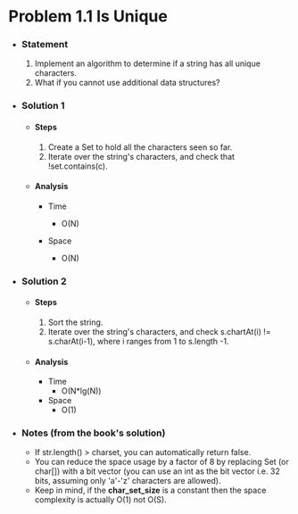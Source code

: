 # Problem 1.1 Is Unique

- ### Statement

  1. Implement an algorithm to determine if a string has all unique characters.
  1. What if you cannot use additional data structures?

- ### Solution 1

  - #### Steps

    1. Create a Set<Character> to hold all the characters seen so far.
    2. Iterate over the string's characters, and check that !set.contains\(c).

  - #### Analysis

    - Time

      - O(N)

    - Space
      - O(N)

- ### Solution 2

  - #### Steps

    1.  Sort the string.
    2.  Iterate over the string's characters,
        and check s.chartAt(i) != s.charAt(i-1), where i ranges from 1 to s.length -1.

  - #### Analysis

    - Time
      - O(N\*lg(N))
    - Space
      - O(1)

- ### Notes (from the book's solution)

  - If str.length() > charset, you can automatically return false.
  - You can reduce the space usage by a factor of 8 by replacing Set<Characters> (or char[]) with a bit vector (you can use an int as the bit vector i.e. 32 bits, assuming only 'a'-'z' characters are allowed).
  - Keep in mind, if the **char_set_size** is a constant then the space complexity is actually O(1) not O(S).
